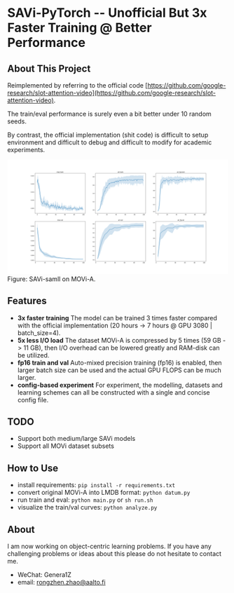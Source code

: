 # SAVi-PyTorch -- Unofficial But 3x Faster Training @ Better Performance

## About This Project

Reimplemented by referring to the official code [https://github.com/google-research/slot-attention-video](https://github.com/google-research/slot-attention-video).

The train/eval performance is surely even a bit better under 10 random seeds.

By contrast, the official implementation (shit code) is difficult to setup environment and difficult to debug and difficult to modify for academic experiments.

![train/val curves](/visual.png "train/val curves")
Figure: SAVi-samll on MOVi-A.

## Features

- **3x faster training** The model can be trained 3 times faster compared with the official implementation (20 hours -> 7 hours @ GPU 3080 | batch_size=4).
- **5x less I/O load** The dataset MOVi-A is compressed by 5 times (59 GB -> 11 GB), then I/O overhead can be lowered greatly and RAM-disk can be utilized.
- **fp16 train and val** Auto-mixed precision training (fp16) is enabled, then larger batch size can be used and the actual GPU FLOPS can be much larger.
- **config-based experiment** For experiment, the modelling, datasets and learning schemes can all be constructed with a single and concise config file.

## TODO

- Support both medium/large SAVi models
- Support all MOVi dataset subsets

## How to Use

- install requirements: ```pip install -r requirements.txt```
- convert original MOVi-A into LMDB format: ```python datum.py```
- run train and eval: ```python main.py``` or ```sh run.sh```
- visualize the train/val curves: ```python analyze.py```

## About

I am now working on object-centric learning problems. If you have any challenging problems or ideas about this please do not hesitate to contact me.
- WeChat: Genera1Z
- email: rongzhen.zhao@aalto.fi
